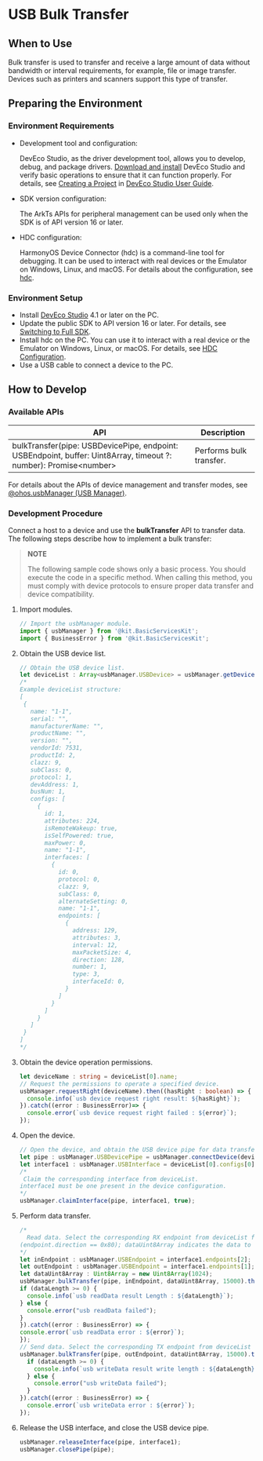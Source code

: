 # USB Bulk Transfer

## When to Use

Bulk transfer is used to transfer and receive a large amount of data without bandwidth or interval requirements, for example, file or image transfer. Devices such as printers and scanners support this type of transfer.

## Preparing the Environment

### Environment Requirements

- Development tool and configuration:

  DevEco Studio, as the driver development tool, allows you to develop, debug, and package drivers. [Download and install](https://developer.huawei.com/consumer/en/download/) DevEco Studio and verify basic operations to ensure that it can function properly. For details, see [Creating a Project](https://developer.huawei.com/consumer/en/doc/harmonyos-guides/ide-create-new-project) in [DevEco Studio User Guide](https://developer.huawei.com/consumer/en/doc/harmonyos-guides/ide-tools-overview).


- SDK version configuration:

  The ArkTs APIs for peripheral management can be used only when the SDK is of API version 16 or later.


- HDC configuration:

  HarmonyOS Device Connector (hdc) is a command-line tool for debugging. It can be used to interact with real devices or the Emulator on Windows, Linux, and macOS. For details about the configuration, see [hdc](https://developer.huawei.com/consumer/en/doc/harmonyos-guides/hdc).

### Environment Setup

- Install [DevEco Studio](https://developer.huawei.com/consumer/cn/download/deveco-studio) 4.1 or later on the PC.
- Update the public SDK to API version 16 or later. For details, see [Switching to Full SDK](https://gitee.com/openharmony/docs/blob/master/en/application-dev/faqs/full-sdk-switch-guide.md).
- Install hdc on the PC. You can use it to interact with a real device or the Emulator on Windows, Linux, or macOS. For details, see [HDC Configuration](https://developer.huawei.com/consumer/en/doc/harmonyos-guides/hdc).
- Use a USB cable to connect a device to the PC.

## How to Develop

### Available APIs

| API                                                                                                              | Description                   |
|-------------------------------------------------------------------------------------------------------------------|-----------------------|
| bulkTransfer(pipe: USBDevicePipe, endpoint: USBEndpoint, buffer: Uint8Array, timeout ?: number): Promise&lt;number&gt;  | Performs bulk transfer.                |

For details about the APIs of device management and transfer modes, see [@ohos.usbManager (USB Manager)](../../../../reference/apis-basic-services-kit/js-apis-usbManager.md).

### Development Procedure

Connect a host to a device and use the **bulkTransfer** API to transfer data. The following steps describe how to implement a bulk transfer:

> **NOTE**
>
> The following sample code shows only a basic process. You should execute the code in a specific method. When calling this method, you must comply with device protocols to ensure proper data transfer and device compatibility.

1. Import modules.

   ```ts
   // Import the usbManager module.
   import { usbManager } from '@kit.BasicServicesKit';
   import { BusinessError } from '@kit.BasicServicesKit';
   ```
   
2. Obtain the USB device list.
   
    ```ts
   // Obtain the USB device list.
   let deviceList : Array<usbManager.USBDevice> = usbManager.getDevices();
   /*
   Example deviceList structure:
   [
     {
       name: "1-1",
       serial: "",
       manufacturerName: "",
       productName: "",
       version: "",
       vendorId: 7531,
       productId: 2,
       clazz: 9,
       subClass: 0,
       protocol: 1,
       devAddress: 1,
       busNum: 1,
       configs: [
         {
           id: 1,
           attributes: 224,
           isRemoteWakeup: true,
           isSelfPowered: true,
           maxPower: 0,
           name: "1-1",
           interfaces: [
             {
               id: 0,
               protocol: 0,
               clazz: 9,
               subClass: 0,
               alternateSetting: 0,
               name: "1-1",
               endpoints: [
                 {
                   address: 129,
                   attributes: 3,
                   interval: 12,
                   maxPacketSize: 4,
                   direction: 128,
                   number: 1,
                   type: 3,
                   interfaceId: 0,
                 }
               ]
             }
           ]
         }
       ]
     }
   ]
   */
   ```

3. Obtain the device operation permissions.

   ```ts
   let deviceName : string = deviceList[0].name;
   // Request the permissions to operate a specified device.
   usbManager.requestRight(deviceName).then((hasRight : boolean) => {
     console.info(`usb device request right result: ${hasRight}`);
   }).catch((error : BusinessError)=> {
     console.error(`usb device request right failed : ${error}`);
   });
   ```

4. Open the device.

   ```ts
   // Open the device, and obtain the USB device pipe for data transfer.
   let pipe : usbManager.USBDevicePipe = usbManager.connectDevice(deviceList[0]);
   let interface1 : usbManager.USBInterface = deviceList[0].configs[0].interfaces[0];
   /*
    Claim the corresponding interface from deviceList.
   interface1 must be one present in the device configuration.
   */
   usbManager.claimInterface(pipe, interface1, true);
   ```

5. Perform data transfer.

    ```ts
    /*
      Read data. Select the corresponding RX endpoint from deviceList for data transfer.
    (endpoint.direction == 0x80); dataUint8Array indicates the data to read. The data type is Uint8Array.
    */
    let inEndpoint : usbManager.USBEndpoint = interface1.endpoints[2];
    let outEndpoint : usbManager.USBEndpoint = interface1.endpoints[1];
    let dataUint8Array : Uint8Array = new Uint8Array(1024);
    usbManager.bulkTransfer(pipe, inEndpoint, dataUint8Array, 15000).then((dataLength : number) => {
    if (dataLength >= 0) {
      console.info(`usb readData result Length : ${dataLength}`);
    } else {
      console.error("usb readData failed");
    }
    }).catch((error : BusinessError) => {
    console.error(`usb readData error : ${error}`);
    });
    // Send data. Select the corresponding TX endpoint from deviceList for data transfer. (endpoint.direction == 0)
    usbManager.bulkTransfer(pipe, outEndpoint, dataUint8Array, 15000).then((dataLength : number) => {
      if (dataLength >= 0) {
        console.info(`usb writeData result write length : ${dataLength}`);
      } else {
        console.error("usb writeData failed");
      }
    }).catch((error : BusinessError) => {
      console.error(`usb writeData error : ${error}`);
    });
    ```

6. Release the USB interface, and close the USB device pipe.

   ```ts
   usbManager.releaseInterface(pipe, interface1);
   usbManager.closePipe(pipe);
   ```
